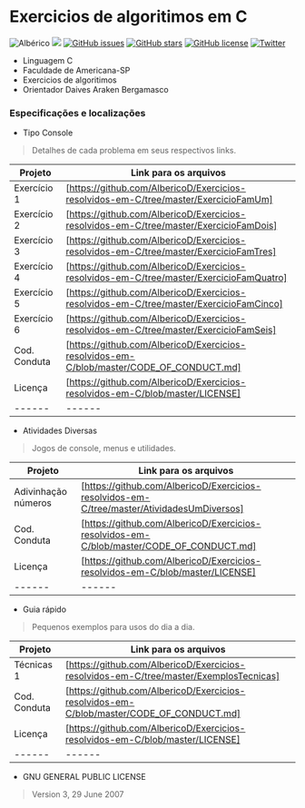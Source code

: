 
# Exercicios de algoritimos em C 
![Albérico](https://img.shields.io/badge/FAM-Alb%C3%A9rico-blue.svg)                       ![](https://img.shields.io/badge/Exercicios-Algoritimos-yellowgreen.svg)
[![GitHub issues](https://img.shields.io/github/issues/AlbericoD/Exercicios-resolvidos-em-C.svg)](https://github.com/AlbericoD/Exercicios-resolvidos-em-C/issues)    [![GitHub stars](https://img.shields.io/github/stars/AlbericoD/Exercicios-resolvidos-em-C.svg)](https://github.com/AlbericoD/Exercicios-resolvidos-em-C/stargazers)    [![GitHub license](https://img.shields.io/badge/license-AGPL-blue.svg)](https://raw.githubusercontent.com/AlbericoD/Exercicios-resolvidos-em-C/master/LICENSE)    [![Twitter](https://img.shields.io/twitter/url/https/github.com/AlbericoD/Exercicios-resolvidos-em-C.svg?style=social)](https://twitter.com/intent/tweet?text=Wow:&url=%5Bobject%20Object%5D)
  * Linguagem C
  * Faculdade de Americana-SP
  * Exercicios de algoritimos
  * Orientador Daives Araken Bergamasco

### Especificações e localizações

* Tipo Console
>Detalhes de cada problema em seus respectivos links.


| Projeto | Link para os arquivos |
| ------ | ------ |
| Exercício 1 | [https://github.com/AlbericoD/Exercicios-resolvidos-em-C/tree/master/ExercicioFamUm]  |
| Exercício 2 | [https://github.com/AlbericoD/Exercicios-resolvidos-em-C/tree/master/ExercicioFamDois]  |
| Exercício 3 | [https://github.com/AlbericoD/Exercicios-resolvidos-em-C/tree/master/ExercicioFamTres]  |
| Exercício 4 | [https://github.com/AlbericoD/Exercicios-resolvidos-em-C/tree/master/ExercicioFamQuatro]  |
| Exercício 5 | [https://github.com/AlbericoD/Exercicios-resolvidos-em-C/tree/master/ExercicioFamCinco]  |
| Exercício 6 | [https://github.com/AlbericoD/Exercicios-resolvidos-em-C/tree/master/ExercicioFamSeis]  |
| Cod. Conduta    | [https://github.com/AlbericoD/Exercicios-resolvidos-em-C/blob/master/CODE_OF_CONDUCT.md] |
| Licença | [https://github.com/AlbericoD/Exercicios-resolvidos-em-C/blob/master/LICENSE] |
| ------ | ------ |

* Atividades Diversas 
>Jogos de console, menus e utilidades.

| Projeto | Link para os arquivos |
| ------ | ------ |
| Adivinhação números | [https://github.com/AlbericoD/Exercicios-resolvidos-em-C/tree/master/AtividadesUmDiversos]  |
| Cod. Conduta    | [https://github.com/AlbericoD/Exercicios-resolvidos-em-C/blob/master/CODE_OF_CONDUCT.md] |
| Licença | [https://github.com/AlbericoD/Exercicios-resolvidos-em-C/blob/master/LICENSE] |
| ------ | ------ |

* Guia rápido 
>Pequenos exemplos para usos do dia a dia.

| Projeto | Link para os arquivos |
| ------ | ------ |
| Técnicas 1 | [https://github.com/AlbericoD/Exercicios-resolvidos-em-C/tree/master/ExemplosTecnicas]  |
| Cod. Conduta    | [https://github.com/AlbericoD/Exercicios-resolvidos-em-C/blob/master/CODE_OF_CONDUCT.md] |
| Licença | [https://github.com/AlbericoD/Exercicios-resolvidos-em-C/blob/master/LICENSE] |
| ------ | ------ |

* GNU GENERAL PUBLIC LICENSE
>Version 3, 29 June 2007






